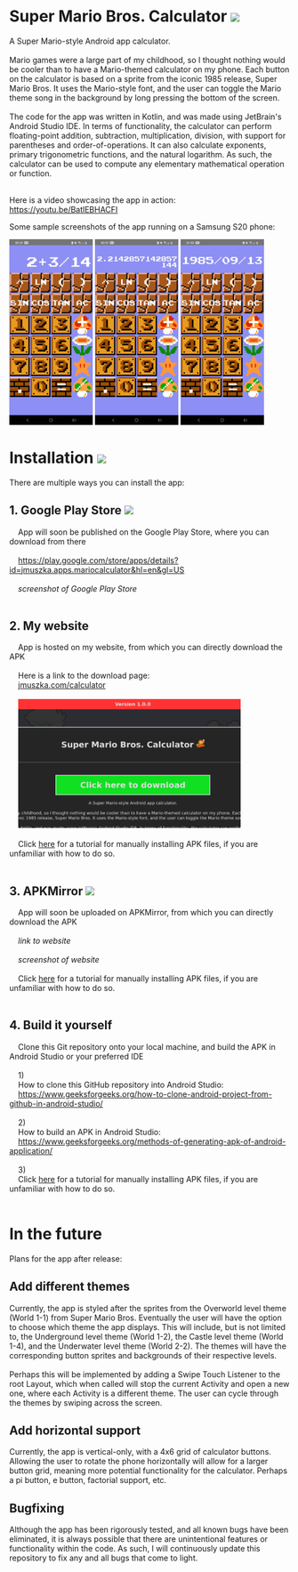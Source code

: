 # Super Mario Bros. Calculator <img src="https://seeklogo.com/images/S/super-mario-bros-8-bit-logo-3AFFC4525F-seeklogo.com.png" height="35px"/>
A Super Mario-style Android app calculator.<br><br>
Mario games were a large part of my childhood, so I thought nothing would be cooler than to have a Mario-themed calculator on my phone. Each button on the calculator is based on a sprite from the iconic 1985 release, Super Mario Bros. It uses the Mario-style font, and the user can toggle the Mario theme song in the background by long pressing the bottom of the screen.<br><br>
The code for the app was written in Kotlin, and was made using JetBrain's Android Studio IDE. In terms of functionality, the calculator can perform floating-point addition, subtraction, multiplication, division, with support for parentheses and order-of-operations. It can also calculate exponents, primary trigonometric functions, and the natural logarithm. As such, the calculator can be used to compute any elementary mathematical operation or function.<br><br>

Here is a video showcasing the app in action:<br>
<a href="https://youtu.be/BatlEBHACFI" target="blank">https://youtu.be/BatlEBHACFI</a><br>

Some sample screenshots of the app running on a Samsung S20 phone:
<div align="left">
<!--<img src="readres/1.jpg" alt="screenshot of app" width="150px" style="display:inline-block;"/>-->
<img src="readres/3.jpg" alt="screenshot of app" width="150px" style="display:inline-block"/>
<img src="readres/2.jpg" alt="screenshot of app" width="150px" style="display:inline-block"/>
<img src="readres/4.jpg" alt="screenshot of app" width="150px" style="display:inline-block"/>
</div>

# Installation <img src="https://cdn.pixabay.com/photo/2016/12/18/13/45/download-1915753_960_720.png" height="35px"/>
There are multiple ways you can install the app:
## 1. Google Play Store  <img src="https://img.freepik.com/free-icon/google-play_318-566073.jpg" height="25px"/>
&nbsp;&nbsp;&nbsp;&nbsp;App will soon be published on the Google Play Store, where you can download from there<br><br>
&nbsp;&nbsp;&nbsp;&nbsp;<a href="https://play.google.com/store/apps/details?id=jmuszka.apps.mariocalculator&hl=en&gl=US" target="blank">https://play.google.com/store/apps/details?id=jmuszka.apps.mariocalculator&hl=en&gl=US</a><br><br>
&nbsp;&nbsp;&nbsp;&nbsp;*screenshot of Google Play Store*<br><br>
## 2. My website
&nbsp;&nbsp;&nbsp;&nbsp;App is hosted on my website, from which you can directly download the APK<br><br>
&nbsp;&nbsp;&nbsp;&nbsp;Here is a link to the download page:<br>
&nbsp;&nbsp;&nbsp;&nbsp;<a href="http://jmuszka.com/calculator" target="blank">jmuszka.com/calculator</a><br><br>
&nbsp;&nbsp;&nbsp;&nbsp;<img src="https://github.com/apemanjosh67/Mario-Calculator/blob/master/readres/Screenshot%20from%202023-06-06%2001-32-57.png?raw=true" width="400px"/><br><br>
&nbsp;&nbsp;&nbsp;&nbsp;Click <a href="https://www.androidauthority.com/how-to-install-apks-31494/" target="blank">here</a> for a tutorial for manually installing APK files, if you are unfamiliar with how to do so.<br><br>
## 3. APKMirror <img src="https://downloadr2.apkmirror.com/wp-content/uploads/2020/08/55/5f42eaaa4945c.png" height="25px"/>
&nbsp;&nbsp;&nbsp;&nbsp;App will soon be uploaded on APKMirror, from which you can directly download the APK<br><br>
&nbsp;&nbsp;&nbsp;&nbsp;*link to website*<br><br>
&nbsp;&nbsp;&nbsp;&nbsp;*screenshot of website*<br><br>
&nbsp;&nbsp;&nbsp;&nbsp;Click <a href="https://www.androidauthority.com/how-to-install-apks-31494/" target="blank">here</a> for a tutorial for manually installing APK files, if you are unfamiliar with how to do so.<br><br>
## 4. Build it yourself
&nbsp;&nbsp;&nbsp;&nbsp;Clone this Git repository onto your local machine, and build the APK in Android Studio or your preferred IDE<br><br>
&nbsp;&nbsp;&nbsp;&nbsp;1)<br>
&nbsp;&nbsp;&nbsp;&nbsp;How to clone this GitHub repository into Android Studio:<br>
&nbsp;&nbsp;&nbsp;&nbsp;<a href="https://www.geeksforgeeks.org/how-to-clone-android-project-from-github-in-android-studio/" target="blank">https://www.geeksforgeeks.org/how-to-clone-android-project-from-github-in-android-studio/</a><br><br>
&nbsp;&nbsp;&nbsp;&nbsp;2)<br>
&nbsp;&nbsp;&nbsp;&nbsp;How to build an APK in Android Studio:<br>
&nbsp;&nbsp;&nbsp;&nbsp;<a href="https://www.geeksforgeeks.org/methods-of-generating-apk-of-android-application/" target="blank">https://www.geeksforgeeks.org/methods-of-generating-apk-of-android-application/</a><br><br>
&nbsp;&nbsp;&nbsp;&nbsp;3)<br>
&nbsp;&nbsp;&nbsp;&nbsp;Click <a href="https://www.androidauthority.com/how-to-install-apks-31494/" target="blank">here</a> for a tutorial for manually installing APK files, if you are unfamiliar with how to do so.<br><br>
# In the future
Plans for the app after release:
## Add different themes
Currently, the app is styled after the sprites from the Overworld level theme (World 1-1) from Super Mario Bros. Eventually the user will have the option to choose which theme the app displays. This will include, but is not limited to, the Underground level theme (World 1-2), the Castle level theme (World 1-4), and the Underwater level theme (World 2-2). The themes will have the corresponding button sprites and backgrounds of their respective levels.<br><br>
Perhaps this will be implemented by adding a Swipe Touch Listener to the root Layout, which when called will stop the current Activity and open a new one, where each Activity is a different theme. The user can cycle through the themes by swiping across the screen.<br>
## Add horizontal support
Currently, the app is vertical-only, with a 4x6 grid of calculator buttons. Allowing the user to rotate the phone horizontally will allow for a larger button grid, meaning more potential functionality for the calculator. Perhaps a pi button, e button, factorial support, etc.<br>
## Bugfixing
Although the app has been rigorously tested, and all known bugs have been eliminated, it is always possible that there are unintentional features or functionality within the code. As such, I will continuously update this repository to fix any and all bugs that come to light.
